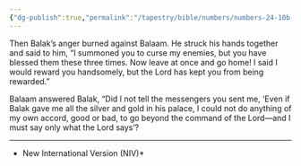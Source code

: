 ```yaml
---
{"dg-publish":true,"permalink":"/tapestry/bible/numbers/numbers-24-10b-13/","title":"Numbers 24:10b–13","hide":true,"tags":["bible-verse","bible-verse"],"dgHomeLink":true,"dgShowLocalGraph":true,"dgEnableSearch":true}
---
```


Then Balak’s anger burned against Balaam. He struck his hands together and said to him, “I summoned you to curse my enemies, but you have blessed them these three times.  Now leave at once and go home! I said I would reward you handsomely, but the Lord has kept you from being rewarded.”

 Balaam answered Balak, “Did I not tell the messengers you sent me, ‘Even if Balak gave me all the silver and gold in his palace, I could not do anything of my own accord, good or bad, to go beyond the command of the Lord—and I must say only what the Lord says’?

---
* New International Version (NIV)*